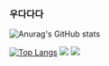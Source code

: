 ### 우다다다
![Anurag's GitHub stats](https://github-readme-stats.vercel.app/api?username=Byeongju-Kong&hide=contribs,prs)

[![Top Langs](https://github-readme-stats.vercel.app/api/top-langs/?username=Byeongju-Kong&layout=compact)](https://github.com/anuraghazra/github-readme-stats)
<a href="https://velog.io/@byeongju/series" target="_blank"><img src="https://img.shields.io/badge/Velog-20c997?style=flat-square&logo=Vimeo&logoColor=white"/></a>
<a href="mailto:bjuuuu98@gmail.com" target="_blank"><img src="https://img.shields.io/badge/Gmail-EA4335?style=flat-square&logo=Gmail&logoColor=white"/></a>

<!--
**Byeongju-Kong/Byeongju-Kong** is a ✨ _special_ ✨ repository because its `README.md` (this file) appears on your GitHub profile.

Here are some ideas to get you started:

- 🔭 I’m currently working on ...
- 🌱 I’m currently learning ...
- 👯 I’m looking to collaborate on ...
- 🤔 I’m looking for help with ...
- 💬 Ask me about ...
- 📫 How to reach me: ...
- 😄 Pronouns: ...
- ⚡ Fun fact: ...
-->
